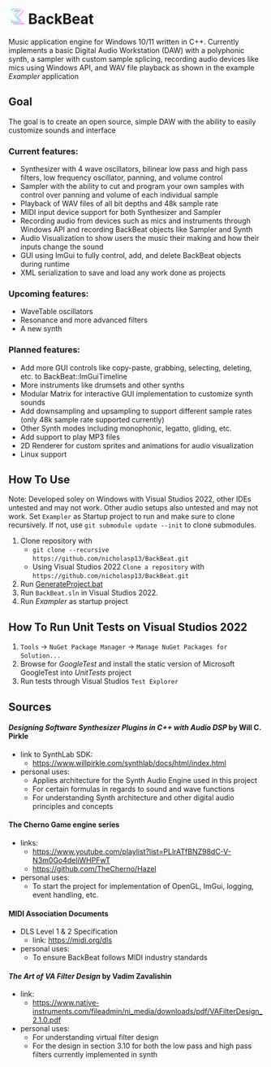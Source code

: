 # ![BackBeat](BackBeat/assets/logos/BackbeatLogo_NoFilter_32x32.png?raw=true "BackBeat")  BackBeat

Music application engine for Windows 10/11 written in C++.
Currently implements a basic Digital Audio Workstation (DAW) with a polyphonic synth, a sampler with custom sample splicing,
recording audio devices like mics using Windows API, and WAV file playback as shown in the example _Exampler_ application

## Goal
The goal is to create an open source, simple DAW with the ability to easily customize sounds and interface
### Current features:
- Synthesizer with 4 wave oscillators, bilinear low pass and high pass filters, low frequency oscillator, panning, and volume control
- Sampler with the ability to cut and program your own samples with control over panning and volume of each individual sample
- Playback of WAV files of all bit depths and 48k sample rate
- MIDI input device support for both Synthesizer and Sampler
- Recording audio from devices such as mics and instruments through Windows API and recording BackBeat objects like Sampler and Synth
- Audio Visualization to show users the music their making and how their inputs change the sound
- GUI using ImGui to fully control, add, and delete BackBeat objects during runtime
- XML serialization to save and load any work done as projects
### Upcoming features:
- WaveTable oscillators
- Resonance and more advanced filters
- A new synth
### Planned features:
- Add more GUI controls like copy-paste, grabbing, selecting, deleting, etc. to BackBeat::ImGuiTimeline
- More instruments like drumsets and other synths
- Modular Matrix for interactive GUI implementation to customize synth sounds
- Add downsampling and upsampling to support different sample rates (only 48k sample rate supported currently)
- Other Synth modes including monophonic, legatto, gliding, etc.
- Add support to play MP3 files
- 2D Renderer for custom sprites and animations for audio visualization
- Linux support

## How To Use
Note: Developed soley on Windows with Visual Studios 2022, other IDEs untested and may not work. Other audio setups also untested and may not work.
Set `Exampler` as Startup project to run and make sure to clone recursively. If not, use `git submodule update --init` to clone submodules.
1. Clone repository with
	- `git clone --recursive https://github.com/nicholasp13/BackBeat.git`
 	- Using Visual Studios 2022 `Clone a repository` with `https://github.com/nicholasp13/BackBeat.git`
2. Run [GenerateProject.bat](https://github.com/nicholasp13/BackBeat/blob/main/GenerateProject.bat)
3. Run `BackBeat.sln` in Visual Studios 2022.
4. Run _Exampler_ as startup project

## How To Run Unit Tests on Visual Studios 2022
1. `Tools` -> `NuGet Package Manager` -> `Manage NuGet Packages for Solution...`
2. Browse for _GoogleTest_ and install the static version of Microsoft GoogleTest into _UnitTests_ project
3. Run tests through Visual Studios `Test Explorer`
  
## Sources
#### _Designing Software Synthesizer Plugins in C++ with Audio DSP_ by Will C. Pirkle
- link to SynthLab SDK:
  	* https://www.willpirkle.com/synthlab/docs/html/index.html
 - personal uses:
 	* Applies architecture for the Synth Audio Engine used in this project
	* For certain formulas in regards to sound and wave functions
 	* For understanding Synth architecture and other digital audio principles and concepts	 	 	
#### The Cherno Game engine series
- links: 
	* https://www.youtube.com/playlist?list=PLlrATfBNZ98dC-V-N3m0Go4deliWHPFwT
	* https://github.com/TheCherno/Hazel
- personal uses:
	* To start the project for implementation of OpenGL, ImGui, logging, event handling, etc. 
#### MIDI Association Documents
- DLS Level 1 & 2 Specification
  	* link: https://midi.org/dls
- personal uses:
  	* To ensure BackBeat follows MIDI industry standards
#### _The Art of VA Filter Design_ by Vadim Zavalishin
- link:
  	* https://www.native-instruments.com/fileadmin/ni_media/downloads/pdf/VAFilterDesign_2.1.0.pdf
- personal uses:
  	* For understanding virtual filter design
  	* For the design in section 3.10 for both the low pass and high pass filters currently implemented in synth
